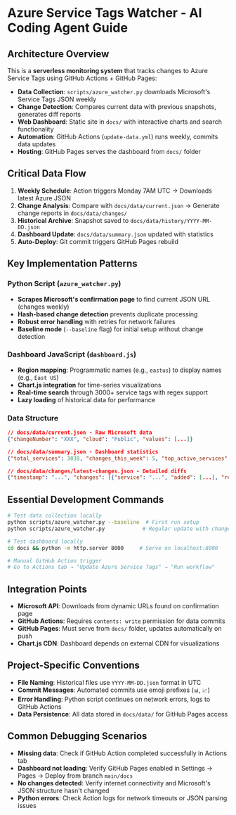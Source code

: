 # Azure Service Tags Watcher - AI Coding Agent Guide

## Architecture Overview

This is a **serverless monitoring system** that tracks changes to Azure Service Tags using GitHub Actions + GitHub Pages:

- **Data Collection**: `scripts/azure_watcher.py` downloads Microsoft's Service Tags JSON weekly
- **Change Detection**: Compares current data with previous snapshots, generates diff reports
- **Web Dashboard**: Static site in `docs/` with interactive charts and search functionality  
- **Automation**: GitHub Actions (`update-data.yml`) runs weekly, commits data updates
- **Hosting**: GitHub Pages serves the dashboard from `docs/` folder

## Critical Data Flow

1. **Weekly Schedule**: Action triggers Monday 7AM UTC → Downloads latest Azure JSON
2. **Change Analysis**: Compare with `docs/data/current.json` → Generate change reports in `docs/data/changes/`
3. **Historical Archive**: Snapshot saved to `docs/data/history/YYYY-MM-DD.json`
4. **Dashboard Update**: `docs/data/summary.json` updated with statistics
5. **Auto-Deploy**: Git commit triggers GitHub Pages rebuild

## Key Implementation Patterns

### Python Script (`azure_watcher.py`)
- **Scrapes Microsoft's confirmation page** to find current JSON URL (changes weekly)
- **Hash-based change detection** prevents duplicate processing
- **Robust error handling** with retries for network failures
- **Baseline mode** (`--baseline` flag) for initial setup without change detection

### Dashboard JavaScript (`dashboard.js`)
- **Region mapping**: Programmatic names (e.g., `eastus`) to display names (e.g., `East US`)
- **Chart.js integration** for time-series visualizations
- **Real-time search** through 3000+ service tags with regex support
- **Lazy loading** of historical data for performance

### Data Structure
```json
// docs/data/current.json - Raw Microsoft data
{"changeNumber": "XXX", "cloud": "Public", "values": [...]}

// docs/data/summary.json - Dashboard statistics  
{"total_services": 3039, "changes_this_week": 5, "top_active_services": [...]}

// docs/data/changes/latest-changes.json - Detailed diffs
{"timestamp": "...", "changes": [{"service": "...", "added": [...], "removed": [...]}]}
```

## Essential Development Commands

```bash
# Test data collection locally
python scripts/azure_watcher.py --baseline  # First run setup
python scripts/azure_watcher.py            # Regular update with change detection

# Test dashboard locally
cd docs && python -m http.server 8000     # Serve on localhost:8000

# Manual GitHub Action trigger
# Go to Actions tab → "Update Azure Service Tags" → "Run workflow"
```

## Integration Points

- **Microsoft API**: Downloads from dynamic URLs found on confirmation page
- **GitHub Actions**: Requires `contents: write` permission for data commits
- **GitHub Pages**: Must serve from `docs/` folder, updates automatically on push
- **Chart.js CDN**: Dashboard depends on external CDN for visualizations

## Project-Specific Conventions

- **File Naming**: Historical files use `YYYY-MM-DD.json` format in UTC
- **Commit Messages**: Automated commits use emoji prefixes (`📊`, `📈`)
- **Error Handling**: Python script continues on network errors, logs to GitHub Actions
- **Data Persistence**: All data stored in `docs/data/` for GitHub Pages access

## Common Debugging Scenarios

- **Missing data**: Check if GitHub Action completed successfully in Actions tab
- **Dashboard not loading**: Verify GitHub Pages enabled in Settings → Pages → Deploy from branch `main/docs`
- **No changes detected**: Verify internet connectivity and Microsoft's JSON structure hasn't changed
- **Python errors**: Check Action logs for network timeouts or JSON parsing issues